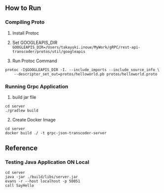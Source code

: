 

## How to Run

### Compiling Proto
1. Install Protoc 

2. Set GOOGLEAPIS_DIR 
`GOOGLEAPIS_DIR=/Users/takayuki.inoue/MyWork/gRPC/rest-api-transcoder/protos/util/googleapis`

3. Run Protoc Command
```
protoc -I$GOOGLEAPIS_DIR -I. --include_imports --include_source_info \
    --descriptor_set_out=protos/helloworld.pb protos/helloworld.proto
```

### Running Grpc Application
1. build jar file
```
cd server
./gradlew build
```

2. Create Docker Image
```
cd server
docker build ./ -t grpc-json-transcoder-server
```



## Reference

### Testing Java Application ON Local
```
cd server
java -jar ./build/libs/server.jar
evans -r --host localhost -p 50051
call SayHello
```